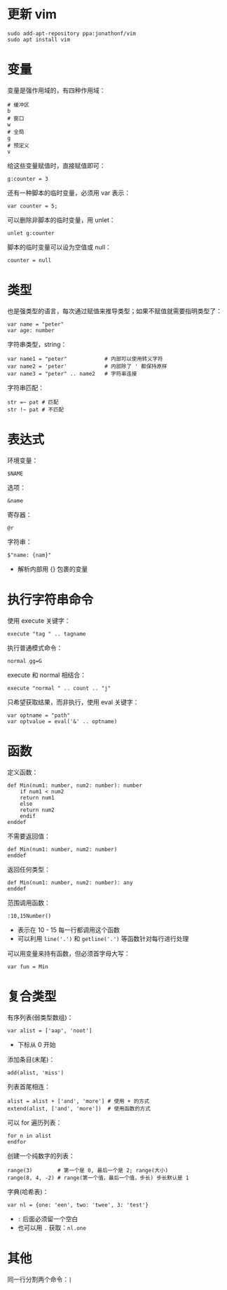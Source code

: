 # 更新 vim

```shell
sudo add-apt-repository ppa:jonathonf/vim
sudo apt install vim
```

# 变量

变量是强作用域的，有四种作用域：
```
# 缓冲区
b
# 窗口
w
# 全局
g
# 预定义
v
```

给这些变量赋值时，直接赋值即可：
```
g:counter = 3
```

还有一种脚本的临时变量，必须用 var 表示：
```
var counter = 5;
```

可以删除非脚本的临时变量，用 unlet：
```
unlet g:counter
```

脚本的临时变量可以设为空值或 null：
```
counter = null
```

# 类型

也是强类型的语言，每次通过赋值来推导类型；如果不赋值就需要指明类型了：
```
var name = "peter"
var age: number
```

字符串类型，string：
```
var name1 = "peter"            # 内部可以使用转义字符
var name2 = 'peter'            # 内部除了 ' 都保持原样
var name3 = "peter" .. name2   # 字符串连接
```

字符串匹配：
```
str =~ pat # 匹配
str !~ pat # 不匹配
```

# 表达式

环境变量：
```
$NAME
```

选项：
```
&name
```

寄存器：
```
@r
```

字符串：
```
$"name: {nam}"
```
- 解析内部用 {} 包裹的变量

# 执行字符串命令

使用 execute 关键字：
```
execute "tag " .. tagname
```

执行普通模式命令：
```
normal gg=G
```

execute 和 normal 相结合：
```
execute "normal " .. count .. "j"
```

只希望获取结果，而非执行，使用 eval 关键字：
```
var optname = "path"
var optvalue = eval('&' .. optname)
```

# 函数

定义函数：
```
def Min(num1: number, num2: number): number
    if num1 < num2
	return num1
    else
	return num2
    endif
enddef
```

不需要返回值：
```
def Min(num1: number, num2: number)
enddef
```

返回任何类型：
```
def Min(num1: number, num2: number): any
enddef
```

范围调用函数：
```
:10,15Number()
```
- 表示在 10 - 15 每一行都调用这个函数
- 可以利用 `line('.')` 和 `getline('.')` 等函数针对每行进行处理

可以用变量来持有函数，但必须首字母大写：
```
var fun = Min
```

# 复合类型

有序列表(弱类型数组)：
```
var alist = ['aap', 'noot']
```
- 下标从 0 开始

添加条目(末尾)：
```
add(alist, 'miss')
```

列表首尾相连：
```
alist = alist + ['and', 'more'] # 使用 + 的方式
extend(alist, ['and', 'more'])  # 使用函数的方式
```

可以 for 遍历列表：
```
for n in alist
endfor
```

创建一个纯数字的列表：
```
range(3)        # 第一个是 0, 最后一个是 2; range(大小)
range(8, 4, -2) # range(第一个值，最后一个值，步长) 步长默认是 1
```

字典(哈希表)：
```
var nl = {one: 'een', two: 'twee', 3: 'test'}
```
- `:` 后面必须留一个空白
- 也可以用 `.` 获取：`nl.one`

# 其他

同一行分割两个命令：`|`